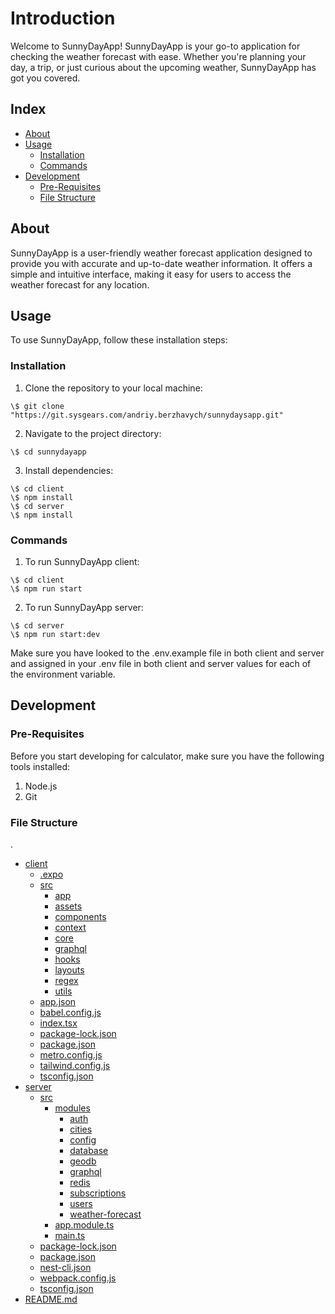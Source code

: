 # Introduction

Welcome to SunnyDayApp! SunnyDayApp is your go-to application for checking the weather forecast with ease. Whether you're planning your day, a trip, or just curious about the upcoming weather, SunnyDayApp has got you covered.

## Index

- [About](#about)
- [Usage](#usage)
  - [Installation](#installation)
  - [Commands](#commands)
- [Development](#development)
  - [Pre-Requisites](#pre-requisites)
  - [File Structure](#file-structure)
  

## About
SunnyDayApp is a user-friendly weather forecast application designed to provide you with accurate and up-to-date weather information. It offers a simple and intuitive interface, making it easy for users to access the weather forecast for any location.

## Usage
To use SunnyDayApp, follow these installation steps:

### Installation

1. Clone the repository to your local machine: 
```
\$ git clone "https://git.sysgears.com/andriy.berzhavych/sunnydaysapp.git"
```
2. Navigate to the project directory:
```
\$ cd sunnydayapp
```
3. Install dependencies: 
```
\$ cd client 
\$ npm install 
\$ cd server 
\$ npm install 
```


### Commands
1. To run SunnyDayApp client: 
```
\$ cd client 
\$ npm run start
```
2. To run SunnyDayApp server: 
```
\$ cd server 
\$ npm run start:dev 
```

Make sure you have looked to the .env.example file in both client and server and assigned in your .env file in both client and server values for each of the environment variable.


## Development

### Pre-Requisites
Before you start developing for calculator, make sure you have the following tools installed:
1. Node.js
2. Git

### File Structure
.
 * [client](./client)
   * [.expo](./client/.expo)
   * [src](./client/src)
      * [app](./client/src/app)
      * [assets](./client/src/assets)
      * [components](./client/src/components)
      * [context](./client/src/context)
      * [core](./client/src/core)
      * [graphql](./client/src/graphql)
      * [hooks](./client/src/hooks)
      * [layouts](./client/src/layouts)
      * [regex](./client/src/regex)
      * [utils](./client/src/utils)
   * [app.json](./client/app.json)
   * [babel.config.js](./client/babel.config.js)
   * [index.tsx](./client/index.tsx)
   * [package-lock.json](./client/package-lock.json)
   * [package.json](./client/package.json)
   * [metro.config.js](./client/metro.config.js)
   * [tailwind.config.js](./client/tailwind.config.js)
   * [tsconfig.json](./client/tsconfig.json)
 * [server](./server)
   * [src](./server/src)
      * [modules](./server/src/modules)
        * [auth](./server/src/modules/auth)
        * [cities](./server/src/modules/cities)
        * [config](./server/src/modules/config)
        * [database](./server/src/modules/database)
        * [geodb](./server/src/modules/geodb)
        * [graphql](./server/src/modules/graphql)
        * [redis](./server/src/modules/redis)
        * [subscriptions](./server/src/modules/subscriptions)
        * [users](./server/src/modules/users)
        * [weather-forecast](./server/src/modules/weather-forecast)
      * [app.module.ts](./server/src/app.module.ts)
      * [main.ts](./server/src/main.ts)
   * [package-lock.json](./server/package-lock.json)
   * [package.json](./server/package.json)
   * [nest-cli.json](./server/nest-cli.json)
   * [webpack.config.js](./server/tsconfig.build.json)
   * [tsconfig.json](./server/tsconfig.json)
 * [README.md](./Readme.md)